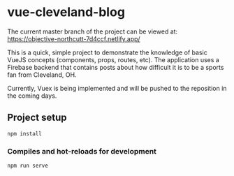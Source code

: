 # vue-cleveland-blog
The current master branch of the project can be viewed at:
https://objective-northcutt-7d4ccf.netlify.app/

This is a quick, simple project to demonstrate the knowledge of basic VueJS concepts (components, props, routes, etc). The application uses a Firebase backend that contains posts about how difficult it is to be a sports fan from Cleveland, OH. 

Currently, Vuex is being implemented and will be pushed to the reposition in the coming days.

## Project setup
```
npm install
```

### Compiles and hot-reloads for development
```
npm run serve
```
